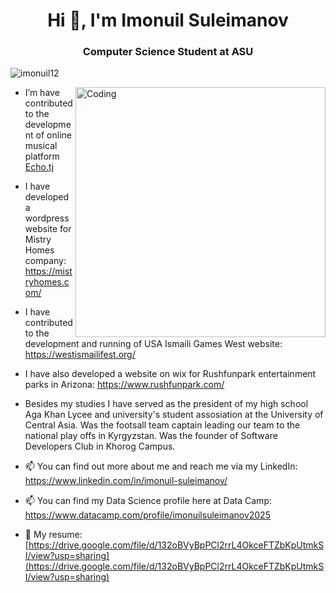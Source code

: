 <h1 align="center">Hi 👋, I'm Imonuil Suleimanov</h1>
<h3 align="center">Computer Science Student at ASU</h3>

<p align="left"> <img src="https://komarev.com/ghpvc/?username=imonuil12&label=Profile%20views&color=0e75b6&style=flat" alt="imonuil12" /> </p>

<img align="right" alt="Coding" width="400" src="https://cdn.filestackcontent.com/efbSR18hT5uRKuo0zoMA">
 
- I’m have contributed to the development of online musical platform [Echo.tj](https://echo.tj/app/overview)
  
- I have developed a wordpress website for Mistry Homes company: https://mistryhomes.com/

- I have contributed to the development and running of USA Ismaili Games West website: https://westismailifest.org/

- I have also developed a website on wix for Rushfunpark entertainment parks in Arizona: https://www.rushfunpark.com/
  
- Besides my studies I have served as the president of my high school Aga Khan Lycee and university's student assosiation at the University of Central Asia. Was the footsall team captain leading our team to the national play offs in Kyrgyzstan. Was the founder of Software Developers Club in Khorog Campus.
  
- 📫 You can find out more about me and reach me via my LinkedIn: https://www.linkedin.com/in/imonuil-suleimanov/

- 📫 You can find my Data Science profile here at Data Camp: https://www.datacamp.com/profile/imonuilsuleimanov2025

- 📄 My resume: [https://drive.google.com/file/d/132oBVyBpPCl2rrL4OkceFTZbKpUtmkSI/view?usp=sharing](https://drive.google.com/file/d/132oBVyBpPCl2rrL4OkceFTZbKpUtmkSI/view?usp=sharing)
